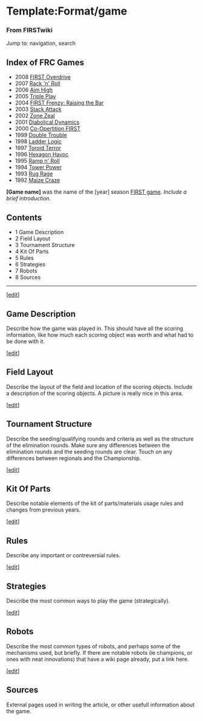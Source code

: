 # Template:Format/game

### From FIRSTwiki

Jump to: navigation, search

Index of FRC Games  
---  
  
  * 2008 [FIRST Overdrive](/index.php/FIRST_Overdrive "FIRST Overdrive" )
  * 2007 [Rack 'n' Roll](/index.php/Rack_%27n%27_Roll "Rack 'n' Roll" )
  * 2006 [Aim High](/index.php/Aim_High "Aim High" )
  * 2005 [Triple Play](/index.php/Triple_Play "Triple Play" )
  * 2004 [FIRST Frenzy: Raising the Bar](/index.php/FIRST_Frenzy:_Raising_the_Bar "FIRST Frenzy: Raising the Bar" )
  * 2003 [Stack Attack](/index.php/Stack_Attack "Stack Attack" )
  * 2002 [Zone Zeal](/index.php/Zone_Zeal "Zone Zeal" )
  * 2001 [Diabolical Dynamics](/index.php/Diabolical_Dynamics "Diabolical Dynamics" )
  * 2000 [Co-Opertition FIRST](/index.php/Co-Opertition_FIRST "Co-Opertition FIRST" )
  * 1999 [Double Trouble](/index.php/Double_Trouble "Double Trouble" )
  * 1998 [Ladder Logic](/index.php/Ladder_Logic "Ladder Logic" )
  * 1997 [Toroid Terror](/index.php/Toroid_Terror "Toroid Terror" )
  * 1996 [Hexagon Havoc](/index.php/Hexagon_Havoc "Hexagon Havoc" )
  * 1995 [Ramp n' Roll](/index.php/Ramp_n%27_Roll "Ramp n' Roll" )
  * 1994 [Tower Power](/index.php/Tower_Power "Tower Power" )
  * 1993 [Rug Rage](/index.php/Rug_Rage "Rug Rage" )
  * 1992 [Maize Craze](/index.php/Maize_Craze "Maize Craze" )  
  
  

**[Game name]** was the name of the [year] season [FIRST game](/index.php/FRC_Games "FRC Games" ). _Include a brief introduction._

  

## Contents

  * 1 Game Description
  * 2 Field Layout
  * 3 Tournament Structure
  * 4 Kit Of Parts
  * 5 Rules
  * 6 Strategies
  * 7 Robots
  * 8 Sources  
---  
  
[[edit](/index.php?title=Template:Format/game&action=edit&section=1 "Edit
section: Game Description" )]

## Game Description

Describe how the game was played in. This should have all the scoring
information, like how much each scoring object was worth and what had to be
done with it.

[[edit](/index.php?title=Template:Format/game&action=edit&section=2 "Edit
section: Field Layout" )]

## Field Layout

Describe the layout of the field and location of the scoring objects. Include
a description of the scoring objects. A picture is really nice in this area.

[[edit](/index.php?title=Template:Format/game&action=edit&section=3 "Edit
section: Tournament Structure" )]

## Tournament Structure

Describe the seeding/qualifying rounds and criteria as well as the structure
of the elimination rounds. Make sure any differences between the elimination
rounds and the seeding rounds are clear. Touch on any differences between
regionals and the Championship.

[[edit](/index.php?title=Template:Format/game&action=edit&section=4 "Edit
section: Kit Of Parts" )]

## Kit Of Parts

Describe notable elements of the kit of parts/materials usage rules and
changes from previous years.

[[edit](/index.php?title=Template:Format/game&action=edit&section=5 "Edit
section: Rules" )]

## Rules

Describe any important or contreversial rules.

[[edit](/index.php?title=Template:Format/game&action=edit&section=6 "Edit
section: Strategies" )]

## Strategies

Describe the most common ways to play the game (strategically).

[[edit](/index.php?title=Template:Format/game&action=edit&section=7 "Edit
section: Robots" )]

## Robots

Describe the most common types of robots, and perhaps some of the mechanisms
used, but briefly. If there are notable robots (ie champions, or ones with
neat innovations) that have a wiki page already, put a link here.

  

[[edit](/index.php?title=Template:Format/game&action=edit&section=8 "Edit
section: Sources" )]

## Sources

External pages used in writing the article, or other usefull information about
the game.

